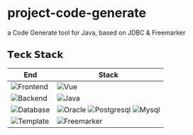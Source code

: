 # project-code-generate
a Code Generate tool for Java, based on JDBC & Freemarker

## 𝗧𝗲𝗰𝗸 𝗦𝘁𝗮𝗰𝗸
|End                                                        |Stack                                                      |
| ------------------------------------------------------------ | ------------------------------------------------------------ |
|![Frontend](https://img.shields.io/badge/-Frontend-black?style=flat) |![Vue](https://img.shields.io/badge/-Vue-green?logo=vue.js)|
|![Backend](https://img.shields.io/badge/-Backend-black?style=flat) |![Java](https://img.shields.io/badge/-JDBC-red?logo=JDBC) |
|![Database](https://img.shields.io/badge/-Database-black?style=flat) | ![Oracle](https://img.shields.io/badge/-Oracle-ff69b4?logo=oracle) ![Postgresql](https://img.shields.io/badge/-Postgresql-9cf?logo=postgresql) ![Mysql](https://img.shields.io/badge/-Mysql-lightgrey?logo=mysql)|
|![Template](https://img.shields.io/badge/-Template-black?style=flat)|![Freemarker](https://img.shields.io/badge/-Freemarker-orange?)|